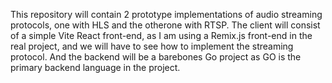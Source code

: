 This repository will contain 2 prototype implementations of audio streaming protocols, one with HLS and the otherone with RTSP. The client will consist of a simple Vite React front-end, as I am using a Remix.js front-end in the real project, and we will have to see how to implement the streaming protocol. And the backend will be a barebones Go project as GO is the primary backend language in the project. 